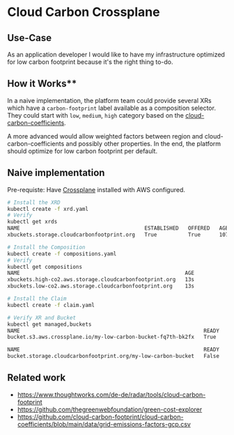 # Cloud Carbon Crossplane

## Use-Case
As an application developer 
I would like to have my infrastructure optimized for low carbon footprint
because it's the right thing to-do.

## How it Works**
In a naive implementation, the platform team could provide several XRs which have a `carbon-footprint` label available as a composition selector. They could start with `low`, `medium`, `high` category based on the [cloud-carbon-coefficients](https://github.com/cloud-carbon-footprint/cloud-carbon-coefficients/tree/main/data). 

A more advanced would allow weighted factors between region and cloud-carbon-coefficients and possibly other properties. In the end, the platform should optimize for low carbon footprint per default.

## Naive implementation

Pre-requiste: Have [Crossplane](https://crossplane.io/docs/v1.5/) installed with AWS configured.

```sh
# Install the XRD
kubectl create -f xrd.yaml
# Verify
kubectl get xrds
NAME                                        ESTABLISHED   OFFERED   AGE
xbuckets.storage.cloudcarbonfootprint.org   True          True      107s

# Install the Composition
kubectl create -f compositions.yaml
# Verify
kubectl get compositions
NAME                                                     AGE
xbuckets.high-co2.aws.storage.cloudcarbonfootprint.org   13s
xbuckets.low-co2.aws.storage.cloudcarbonfootprint.org    13s

# Install the Claim
kubectl create -f claim.yaml

# Verify XR and Bucket
kubectl get managed,buckets
NAME                                                           READY   SYNCED   AGE
bucket.s3.aws.crossplane.io/my-low-carbon-bucket-fq7th-bk2fx   True    True     25s

NAME                                                           READY   CONNECTION-SECRET   AGE
bucket.storage.cloudcarbonfootprint.org/my-low-carbon-bucket   False                       25s
```

## Related work
* https://www.thoughtworks.com/de-de/radar/tools/cloud-carbon-footprint
* https://github.com/thegreenwebfoundation/green-cost-explorer
* https://github.com/cloud-carbon-footprint/cloud-carbon-coefficients/blob/main/data/grid-emissions-factors-gcp.csv
